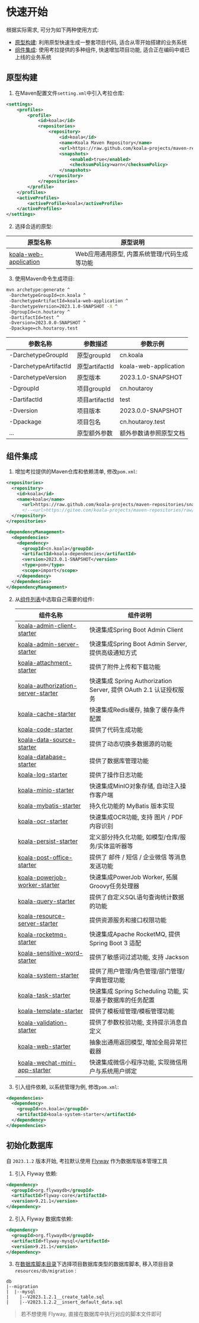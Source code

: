 # 快速开始

根据实际需求, 可分为如下两种使用方式:

- [原型构建](#原型构建): 利用原型快速生成一整套项目代码, 适合从零开始搭建的业务系统
- [组件集成](#组件集成): 使用考拉提供的多种组件, 快速增加项目功能, 适合正在编码中或已上线的业务系统

## 原型构建

1. 在Maven配置文件`setting.xml`中引入考拉仓库:

```xml
<settings>
    <profiles>
        <profile>
            <id>koala</id>
            <repositories>
                <repository>
                    <id>koala</id>
                    <name>Koala Maven Repository</name>
                    <url>https://raw.github.com/koala-projects/maven-repositories/snapshot/</url>
                    <snapshots>
                        <enabled>true</enabled>
                        <checksumPolicy>warn</checksumPolicy>
                    </snapshots>
                </repository>
            </repositories>
        </profile>
    </profiles>
    <activeProfiles>
        <activeProfile>koala</activeProfile>
    </activeProfiles>
</settings>
```

2. 选择合适的原型:

| 原型名称                                                     | 原型说明                                     |
| ------------------------------------------------------------ | -------------------------------------------- |
| [koala-web-application](../../koala-archetypes/koala-web-application) | Web应用通用原型, 内置系统管理/代码生成等功能 |

3. 使用Maven命令生成项目:

```bash
mvn archetype:generate ^
 -DarchetypeGroupId=cn.koala ^
 -DarchetypeArtifactId=koala-web-application ^
 -DarchetypeVersion=2023.1.0-SNAPSHOT -X ^
 -DgroupId=cn.houtaroy ^
 -DartifactId=test ^
 -Dversion=2023.0.0-SNAPSHOT ^
 -Dpackage=ch.houtaroy.test
```

| 参数名称              | 参数描述       | 参数示例               |
| --------------------- | -------------- | ---------------------- |
| -DarchetypeGroupId    | 原型groupId    | cn.koala               |
| -DarchetypeArtifactId | 原型artifactId | koala-web-application  |
| -DarchetypeVersion    | 原型版本       | 2023.1.0-SNAPSHOT      |
| -DgroupId             | 项目groupId    | cn.houtaroy            |
| -DartifactId          | 项目artifactId | test                   |
| -Dversion             | 项目版本       | 2023.0.0-SNAPSHOT      |
| -Dpackage             | 项目包名       | cn.houtaroy.test       |
| ...                   | 原型额外参数   | 额外参数请参照原型文档 |

## 组件集成

1. 增加考拉提供的Maven仓库和依赖清单, 修改`pom.xml`:

```xml
<repositories>
  <repository>
    <id>koala</id>
    <name>koala</name>
      <url>https://raw.github.com/koala-projects/maven-repositories/snapshot/</url>
      <!--<url>https://gitee.com/koala-projects/maven-repositories/raw/snapshot/</url>-->
  </repository>
</repositories>

<dependencyManagement>
  <dependencies>
    <dependency>
      <groupId>cn.koala</groupId>
      <artifactId>koala-dependencies</artifactId>
      <version>2023.0.1-SNAPSHOT</version>
      <type>pom</type>
      <scope>import</scope>
    </dependency>
  </dependencies>
</dependencyManagement>
```

2. 从[组件列表](#组件列表)中选取自己需要的组件:

   | 组件名称                                                     | 组件说明                                                     |
   | ------------------------------------------------------------ | ------------------------------------------------------------ |
   | [koala-admin-client-starter](../../koala-starters/koala-admin-client-starter) | 快速集成Spring Boot Admin Client                             |
   | [koala-admin-server-starter](../../koala-starters/koala-admin-server-starter) | 快速集成Spring Boot Admin Server, 提供高级通知方式           |
   | [koala-attachment-starter](../../koala-starters/koala-attachment-starter) | 提供了附件上传和下载功能                                     |
   | [koala-authorization-server-starter](../../koala-starters/koala-authorization-server-starter) | 快速集成 Spring Authorization Server, 提供 OAuth 2.1 认证授权服务 |
   | [koala-cache-starter](../../koala-starters/koala-cache-starter) | 快速集成Redis缓存, 抽象了缓存条件配置                        |
   | [koala-code-starter](../../koala-starters/koala-code-starter) | 提供了代码生成功能                                           |
   | [koala-data-source-starter](../../koala-starters/koala-data-source-starter) | 提供了动态切换多数据源的功能                                 |
   | [koala-database-starter](../../koala-starters/koala-database-starter) | 提供了数据库管理功能                                         |
   | [koala-log-starter](../../koala-starters/koala-log-starter)  | 提供了操作日志功能                                           |
   | [koala-minio-starter](../../koala-starters/koala-minio-starter) | 快速集成MinIO对象存储, 自动注入操作客户端                    |
   | [koala-mybatis-starter](../../koala-starters/koala-mybatis-starter) | 持久化功能的 MyBatis 版本实现                                |
   | [koala-ocr-starter](../../koala-starters/koala-ocr-starter)  | 快速集成OCR功能, 支持 图片 / PDF 内容识别                    |
   | [koala-persist-starter](../../koala-starters/koala-persist-starter) | 定义部分持久化功能, 如模型/仓库/服务/实体监听器等            |
   | [koala-post-office-starter](../../koala-starters/koala-post-office-starter) | 提供了 邮件 / 短信 / 企业微信 等消息发送功能                 |
   | [koala-powerjob-worker-starter](../../koala-starters/koala-powerjob-worker-starter) | 快速集成PowerJob Worker, 拓展Groovy任务处理器                |
   | [koala-query-starter](../../koala-starters/koala-query-starter) | 提供了自定义SQL语句查询统计数据的功能                        |
   | [koala-resource-server-starter](../../koala-starters/koala-resource-server-starter) | 提供资源服务和接口权限功能                                   |
   | [koala-rocketmq-starter](../../koala-starters/koala-rocketmq-starter) | 快速集成Apache RocketMQ, 提供 Spring Boot 3 适配             |
   | [koala-sensitive-word-starter](../../koala-starters/koala-sensitive-word-starter) | 提供了敏感词过滤功能, 支持 Jackson                           |
   | [koala-system-starter](../../koala-starters/koala-system-starter) | 提供了用户管理/角色管理/部门管理/字典管理功能                |
   | [koala-task-starter](../../koala-starters/koala-task-starter) | 快速集成 Spring Scheduling 功能, 实现基于数据库的任务配置    |
   | [koala-template-starter](../../koala-starters/koala-template-starter) | 提供了模板组管理/模板管理功能                                |
   | [koala-validation-starter](../../koala-starters/koala-validation-starter) | 提供了参数校验功能, 支持提示消息自定义                       |
   | [koala-web-starter](../../koala-starters/koala-web-starter)  | 抽象出通用返回模型, 增加全局异常拦截器                       |
   | [koala-wechat-mini-app-starter](../../koala-starters/koala-wechat-mini-app-starter) | 快速集成微信小程序功能, 实现微信用户与系统用户绑定           |

3. 引入组件依赖, 以系统管理为例, 修改`pom.xml`:

```xml
<dependencies>
  <dependency>
    <groupId>cn.koala</groupId>
    <artifactId>koala-system-starter</artifactId>
  </dependency>
</dependencies>
```

## 初始化数据库

自 `2023.1.2` 版本开始, 考拉默认使用 [Flyway](https://github.com/flyway/flyway) 作为数据库版本管理工具

1. 引入 Flyway 依赖:

```xml
<dependency>
  <groupId>org.flywaydb</groupId>
  <artifactId>flyway-core</artifactId>
  <version>9.21.1</version>
</dependency>
```

2. 引入 Flyway 数据库依赖:

```xml
<dependency>
  <groupId>org.flywaydb</groupId>
  <artifactId>flyway-mysql</artifactId>
  <version>9.21.1</version>
</dependency>
```

3. 在[数据库脚本目录](../../db/migration)下选择项目数据库类型的数据库脚本, 移入项目目录 `resources/db/migration` :

```
db
|--migration
|  |--mysql
|    |--V2023.1.2.1__create_table.sql
|    |--V2023.1.2.2__insert_default_data.sql
```

>  若不想使用 Flyway, 直接在数据库中执行对应的脚本文件即可
